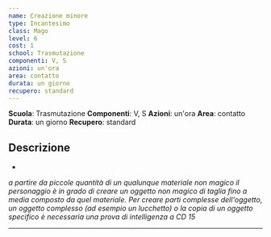 ```yaml
---
name: Creazione minore
type: Incantesimo
class: Mago
level: 6
cost: 1
school: Trasmutazione
componenti: V, S
azioni: un'ora
area: contatto
durata: un giorno
recupero: standard
---
```

**Scuola**: Trasmutazione
**Componenti**: V, S
**Azioni**: un'ora
**Area**: contatto
**Durata**: un giorno
**Recupero**: standard

**Descrizione**
-

-

*a partire da piccole quantità di un qualunque materiale non magico il personaggio è in grado di creare un oggetto non magico di taglia fino a media composto da quel materiale. Per creare parti complesse dell'oggetto, un oggetto complesso (ad esempio un lucchetto) o la copia di un oggetto specifico è necessaria una prova di intelligenza a CD 15*

---